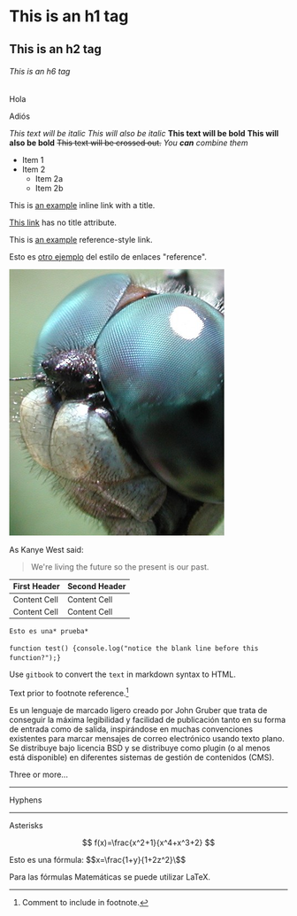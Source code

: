 # This is an h1 tag 
## This is an h2 tag
###### This is an h6 tag 


Hola

Adiós 

*This text will be italic* _This will also be italic_ **This text will be bold** __This will also be bold__ ~~This text will be crossed out.~~ _You **can** combine them_

* Item 1 
* Item 2 
    * Item 2a 
    * Item 2b 
    
This is [an example](http://example.com/ "Title") inline link with a title. 
 
[This link](http://example.net/) has no title attribute. 
 
This is [an example][id1] reference-style link. 
 
[id1]: http://example.com/  "Optional Title Here"

Esto es [otro ejemplo][id2] del estilo de enlaces "reference". 
 
[id2]: http://www.ull.es/  "Universidad de La Laguna"

![Una imagen de GitBook](/assets/Dragonflyeye.jpg)

As Kanye West said: 
> We're living the future so 
> the present is our past. 

| First Header | Second Header | 
| ------------ | ------------- | 
| Content Cell | Content Cell  | 
| Content Cell | Content Cell  | 

    Esto es una* prueba*
    
```function test() {console.log("notice the blank line before this function?");}```

Use `gitbook` to convert the `text` in markdown
syntax to HTML.


Text prior to footnote reference.[^2]

Es un lenguaje de marcado ligero creado por John Gruber que trata de conseguir la máxima legibilidad y facilidad de publicación tanto en su forma de entrada como de salida, inspirándose en muchas convenciones existentes para marcar mensajes de correo electrónico usando texto plano. Se distribuye bajo licencia BSD y se distribuye como plugin (o al menos está disponible) en diferentes sistemas de gestión de contenidos (CMS).

[^2]: Comment to include in footnote.

Three or more... 

--- 
Hyphens 
*** 
Asterisks 

$$
f(x)=\frac{x^2+1}{x^4+x^3+2}
$$

Esto es una fórmula: $$x=\frac{1+y}{1+2z^2}\$$

Para las fórmulas Matemáticas se puede utilizar LaTeX.












